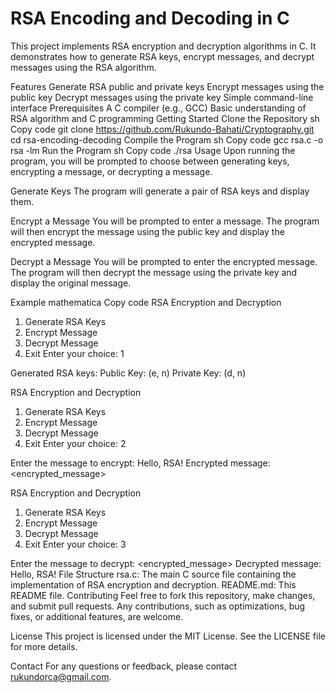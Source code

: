 <h1>RSA Encoding and Decoding in C</h1>
This project implements RSA encryption and decryption algorithms in C.
It demonstrates how to generate RSA keys, encrypt messages, and decrypt messages using the RSA algorithm.

Features
Generate RSA public and private keys
Encrypt messages using the public key
Decrypt messages using the private key
Simple command-line interface
Prerequisites
A C compiler (e.g., GCC)
Basic understanding of RSA algorithm and C programming
Getting Started
Clone the Repository
sh
Copy code
git clone https://github.com/Rukundo-Bahati/Cryptography.git
cd rsa-encoding-decoding
Compile the Program
sh
Copy code
gcc rsa.c -o rsa -lm
Run the Program
sh
Copy code
./rsa
Usage
Upon running the program, you will be prompted to choose between generating keys, encrypting a message, or decrypting a message.

Generate Keys
The program will generate a pair of RSA keys and display them.

Encrypt a Message
You will be prompted to enter a message. The program will then encrypt the message using the public key and display the encrypted message.

Decrypt a Message
You will be prompted to enter the encrypted message. The program will then decrypt the message using the private key and display the original message.

Example
mathematica
Copy code
RSA Encryption and Decryption
1. Generate RSA Keys
2. Encrypt Message
3. Decrypt Message
4. Exit
Enter your choice: 1

Generated RSA keys:
Public Key: (e, n)
Private Key: (d, n)

RSA Encryption and Decryption
1. Generate RSA Keys
2. Encrypt Message
3. Decrypt Message
4. Exit
Enter your choice: 2

Enter the message to encrypt: Hello, RSA!
Encrypted message: <encrypted_message>

RSA Encryption and Decryption
1. Generate RSA Keys
2. Encrypt Message
3. Decrypt Message
4. Exit
Enter your choice: 3

Enter the message to decrypt: <encrypted_message>
Decrypted message: Hello, RSA!
File Structure
rsa.c: The main C source file containing the implementation of RSA encryption and decryption.
README.md: This README file.
Contributing
Feel free to fork this repository, make changes, and submit pull requests. Any contributions, such as optimizations, bug fixes, or additional features, are welcome.

License
This project is licensed under the MIT License. See the LICENSE file for more details.

Contact
For any questions or feedback, please contact rukundorca@gmail.com.
